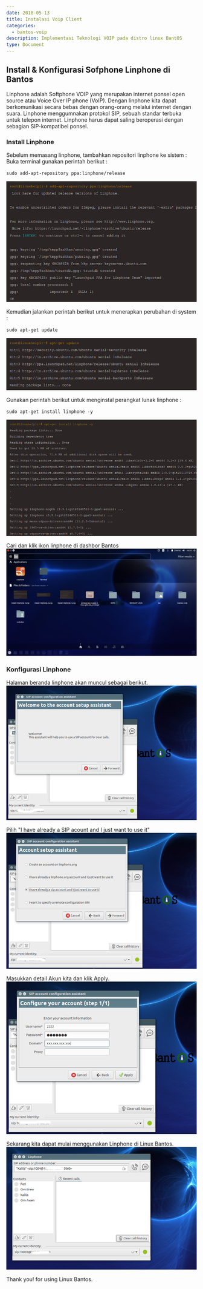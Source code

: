 ```yaml
---
date: 2018-05-13
title: Instalasi Voip Client
categories:
  - bantos-voip
description: Implementasi Teknologi VOIP pada distro linux BantOS
type: Document
---
```


## Install & Konfigurasi Sofphone Linphone di Bantos
Linphone adalah Softphone VOIP yang merupakan internet ponsel open source atau Voice Over IP phone (VoIP). Dengan linphone kita dapat berkomunikasi secara bebas dengan orang-orang melalui internet dengan suara. Linphone menggumnakan protokol SIP, sebuah standar terbuka untuk telepon internet. Linphone harus dapat saling beroperasi dengan sebagian SIP-kompatibel ponsel.

### Install Linphone

Sebelum memasang linphone, tambahkan repositori linphone ke sistem :
Buka terminal gunakan perintah berikut :
```
sudo add-apt-repository ppa:linphone/release
```
![Install Linphone](/images/bantos-voip/install-linphone-1.png)

Kemudian jalankan perintah berikut untuk menerapkan perubahan di system :
```
sudo apt-get update
```
![Install Linphone](/images/bantos-voip/install-linphone-2.png)

Gunakan perintah berikut untuk menginstal perangkat lunak linphone :
```
sudo apt-get install linphone -y
```
![Install Linphone](/images/bantos-voip/install-linphone-3.png)

Cari dan klik ikon linphone di dashbor Bantos
![Install Linphone](/images/bantos-voip/install-linphone-4.png)

### Konfigurasi Linphone

Halaman beranda linphone akan muncul sebagai berikut.
![Konfigurasi Linphone](/images/bantos-voip/konfig-linphone-1.png)

Pilih "I have already a SIP acount and I just want to use it"
![Konfigurasi Linphone](/images/bantos-voip/konfig-linphone-2.png)

Masukkan detail Akun kita dan klik Apply.
![Konfigurasi Linphone](/images/bantos-voip/konfig-linphone-3.png)

Sekarang kita dapat mulai menggunakan Linphone di Linux Bantos.
![Konfigurasi Linphone](/images/bantos-voip/konfig-linphone-4.png)

Thank you! for using Linux Bantos.
